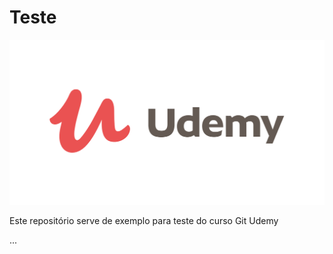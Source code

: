 # Teste

![Udemy Logo](UdemyLogo.png)

Este repositório serve de exemplo para teste do curso Git Udemy

...